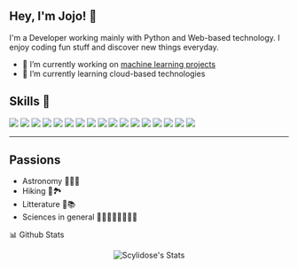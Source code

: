 ## **Hey, I'm Jojo!** 👋

I'm a Developer working mainly with Python and Web-based technology. I enjoy coding fun stuff and discover new things everyday.

- 🔭 I’m currently working on [machine learning projects](https://github.com/Scylidose/Machine_Learning_Projects)
- 🌱 I’m currently learning cloud-based technologies

## Skills 🚀

![](https://img.shields.io/badge/HTML5-E34F26?style=for-the-badge&logo=html5&logoColor=white)
![](https://img.shields.io/badge/CSS3-1572B6?style=for-the-badge&logo=css3&logoColor=white)
![](https://img.shields.io/badge/Sass-CC6699?style=for-the-badge&logo=sass&logoColor=white)
![](https://img.shields.io/badge/JavaScript-F7DF1E?style=for-the-badge&logo=javascript&logoColor=black)
![](https://img.shields.io/badge/JQuery-0865A4?style=for-the-badge&logo=jquery&logoColor=black)
![](https://img.shields.io/badge/React-20232A?style=for-the-badge&logo=react&logoColor=61DAFB)
![](https://img.shields.io/badge/Node.js-43853D?style=for-the-badge&logo=node.js&logoColor=white)
![](https://img.shields.io/badge/Express.js-404D59?style=for-the-badge)
![](https://img.shields.io/badge/MongoDB-4EA94B?style=for-the-badge&logo=mongodb&logoColor=white)
![](https://img.shields.io/badge/PHP-4E5A93?style=for-the-badge&logo=php&logoColor=white)
![](https://img.shields.io/badge/Python-336D9A?style=for-the-badge&logo=python&logoColor=white)
![](https://img.shields.io/badge/Flask-white?style=for-the-badge&logo=flask&logoColor=black)
![](https://img.shields.io/badge/Java-E7860A?style=for-the-badge&logo=java&logoColor=white)
![](https://img.shields.io/badge/MySql-417298?style=for-the-badge&logo=mysql&logoColor=white)
![](https://img.shields.io/badge/-c++-659AD2?style=for-the-badge&logo=c%2B%2B&logoColor=white)
![](https://img.shields.io/badge/c-9EB0C3?style=for-the-badge&logo=c&logoColor=white)
![](https://img.shields.io/badge/docker-228EE1?style=for-the-badge&logo=docker&logoColor=white)
********

## Passions

- Astronomy 👤🔭🌟
- Hiking 🥾🏞️
- Litterature 📖📚
- Sciences in general 👨🏻‍💻👨🏻‍🔬🧪🔬
  
<summary>📊 Github Stats</summary>
<p align="center"> <img src="https://github-readme-stats.vercel.app/api?username=Scylidose&show_icons=true&theme=dracula" alt="Scylidose's Stats" /> 


